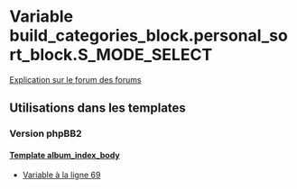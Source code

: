 # Variable build_categories_block.personal_sort_block.S_MODE_SELECT
[Explication sur le forum des forums](http://forum.forumactif.com/t294113-listing-des-variables#build_categories_block.personal_sort_block.S_MODE_SELECT)
## Utilisations dans les templates
### Version phpBB2
#### [Template album_index_body](subsilver/album_index_body.md)
* [Variable à la ligne 69](../subsilver/album_index_body.tpl#L69)